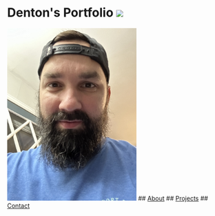 # Denton's Portfolio <img src="/Users/dentonmay/Documents/hashDemoBlockies/Screenshot 2024-09-11 at 6.08.44 PM.png">
<img src="Images/IMG_3537.jpeg" width="300px">
## <a href="https://dentonmay.github.io/About/">About</a>
## <a href="https://dentonmay.github.io/Projects/">Projects</a>
## <a href="https://dentonmay.github.io/Contact/">Contact</a>
<script>
  document.body.style.backgroundColor = "lightgreen";
</script>
<style>
  a:hover {
    background-color: purple;
    }
</style>
